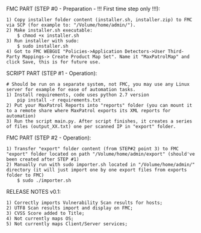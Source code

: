FMC PART (STEP #0 - Preparation - !!! First time step only !!!):

	1) Copy installer folder content (installer.sh, installer.zip) to FMC via SCP (for example to: "/Volume/home/admin/").
	2) Make installer.sh executable:
		$ chmod +x installer.sh
	3) Run installer with sudo:
		$ sudo installer.sh
	4) Got to FMC WEBGUI "Policies->Application Detectors->User Third-Party Mappings-> Create Product Map Set". Name it "MaxPatrolMap" and click Save, this is for future use.	

SCRIPT PART (STEP #1 - Operation):

	# Should be run on a separate system, not FMC, you may use any Linux server for example for ease of automation tasks.
	1) Install requirements, code uses python 2.7 version
		pip install -r requirements.txt
	2) Put your MaxPatrol Reports into "reports" folder (you can mount it to a remote share where MaxPatrol exports its XML reports for automation)
	3) Run the script main.py. After script finishes, it creates a series of files (output_XX.txt) one per scanned IP in "export" folder.

FMC PART (STEP #2 - Operation):

	1) Transfer "export" folder content (from STEP#2 point 3) to FMC "export" folder located on path "/Volume/home/admin/export" (should've been created after STEP #1)
	2) Manually run with sudo importer.sh located in "/Volume/home/admin/" directory (it will just import one by one export files from exports folder to FMC)
		$ sudo ./importer.sh

RELEASE NOTES v0.1:

	1) Correctly imports Vulnerability Scan results for hosts;
	2) UTF8 Scan results import and display on FMC;
	3) CVSS Score added to Title;
	4) Not currently maps OS;
	5) Not currently maps Client/Server services;


